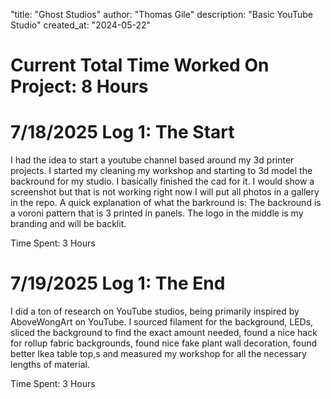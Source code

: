 "title: "Ghost Studios"
author: "Thomas Gile"
description: "Basic YouTube Studio"
created_at: "2024-05-22"

# Current Total Time Worked On Project: 8 Hours

# 7/18/2025 Log 1: The Start

I had the idea to start a youtube channel based around my 3d printer projects. I started my cleaning my workshop and starting to 3d model the backround for my studio. 
I basically finished the cad for it. I would show a screenshot but that is not working right now I will put all photos in a gallery in the repo. A quick explanation of what the barkround is: The backround is a voroni pattern that is 3 printed in panels. The logo in the middle is my branding and will be backlit.

Time Spent: 3 Hours

# 7/19/2025 Log 1: The End

I did a ton of research on YouTube studios, being primarily inspired by AboveWongArt on YouTube. I sourced filament for the background, LEDs, sliced the background to find the exact amount needed, found a nice hack for rollup fabric backgrounds, found nice fake plant wall decoration, found better Ikea table top,s and measured my workshop for all the necessary lengths of material.

Time Spent: 3 Hours
